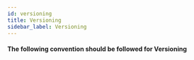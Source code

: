 ```yaml
---
id: versioning
title: Versioning
sidebar_label: Versioning
---
```


#### The following convention should be followed for Versioning

